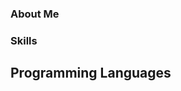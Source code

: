### About Me 

### Skills

## Programming Languages
![<Badge Name>](https://img.shields.io/badge/Go-00ADD8?style=for-the-badge&logo=Go&logoColor=white)
![<Badge Name>](https://img.shields.io/badge/TypeScript-3178C6?style=for-the-badge&logo=TypeScript&logoColor=white)

<!--
**kidpeterpan/kidpeterpan** is a ✨ _special_ ✨ repository because its `README.md` (this file) appears on your GitHub profile.

Here are some ideas to get you started:

- 🔭 I’m currently working on ...
- 🌱 I’m currently learning ...
- 👯 I’m looking to collaborate on ...
- 🤔 I’m looking for help with ...
- 💬 Ask me about ...
- 📫 How to reach me: ...
- 😄 Pronouns: ...
- ⚡ Fun fact: ...
-->

